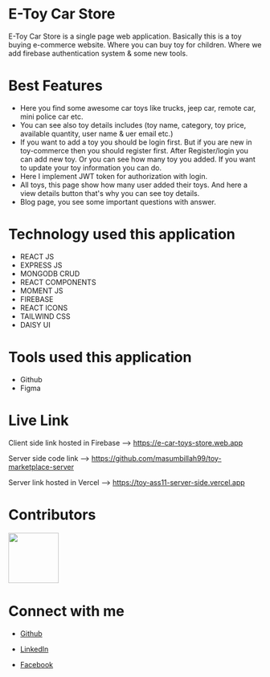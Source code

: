 # E-Toy Car Store

E-Toy Car Store is a single page web application. Basically this is a toy buying e-commerce website. Where you can buy toy for children. Where we add firebase authentication system & some new tools.

# Best Features

- Here you find some awesome car toys like trucks, jeep car, remote car, mini police car etc.
- You can see also toy details includes (toy name, category, toy price, available quantity, user name & uer email etc.)
- If you want to add a toy you should be login first. But if you are new in toy-commerce then you should register first. After Register/login you can add new toy. Or you can see how many toy you added. If you want to update your toy information you can do.
- Here I implement JWT token for authorization with login.
- All toys, this page show how many user added their toys. And here a view details button that's why you can see toy details.
- Blog page, you see some important questions with answer.

# Technology used this application

- REACT JS
- EXPRESS JS
- MONGODB CRUD
- REACT COMPONENTS
- MOMENT JS
- FIREBASE
- REACT ICONS
- TAILWIND CSS
- DAISY UI

# Tools used this application

- Github
- Figma

# Live Link

Client side link hosted in Firebase --> https://e-car-toys-store.web.app

Server side code link --> https://github.com/masumbillah99/toy-marketplace-server

Server link hosted in Vercel --> https://toy-ass11-server-side.vercel.app

# Contributors

<img src="https://i.ibb.co/vCNpxDB/person-2.png" width="100">

# Connect with me

- [Github](https://github.com/masumbillah99)

- [LinkedIn](https://www.linkedin.com/in/masumbillah99/)

- [Facebook](https://www.facebook.com/profile.php?id=100036766350727)
